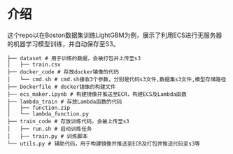 # 介绍

这个repo以在Boston数据集训练LightGBM为例，展示了利用ECS进行无服务器的机器学习模型训练，并自动保存至S3。

```
├── dataset # 用于训练的数据，会被打包并上传至s3
│   ├── train.csv
├── docker_code # 存放docker镜像的代码
│   └── cmd.sh # cmd.sh接收3个参数，分别是代码s3文件,数据集s3文件,模型存储路径
├── Dockerfile # docker镜像的构建文件
├── ecs_maker.ipynb # 构建镜像并推送至ECR，构建ECS及Lambda函数
├── lambda_train # 存放Lambda函数的代码
│   ├── function.zip
│   └── lambda_function.py
├── train_code # 存放训练代码，会被上传至s3
│   ├── run.sh # 启动训练任务
│   ├── train.py # 训练脚本
└── utils.py # 辅助代码，用于构建镜像并推送至ECR及打包并推送代码至s3等
```